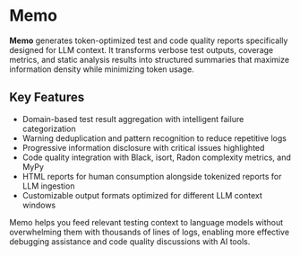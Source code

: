 # Memo
**Memo** generates token-optimized test and code quality reports specifically designed for LLM context. It transforms verbose test outputs, coverage metrics, and static analysis results into structured summaries that maximize information density while minimizing token usage.

## Key Features

 * Domain-based test result aggregation with intelligent failure categorization
 * Warning deduplication and pattern recognition to reduce repetitive logs
 * Progressive information disclosure with critical issues highlighted
 * Code quality integration with Black, isort, Radon complexity metrics, and MyPy
 * HTML reports for human consumption alongside tokenized reports for LLM ingestion
 * Customizable output formats optimized for different LLM context windows

Memo helps you feed relevant testing context to language models without overwhelming them with thousands of lines of logs, enabling more effective debugging assistance and code quality discussions with AI tools.

